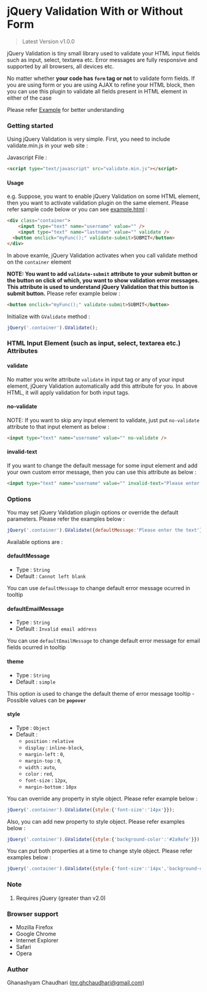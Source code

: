 # jQuery Validation With or Without Form

> Latest Version v1.0.0

jQuery Validation is tiny small library used to validate your HTML input fields such as input, select, textarea etc. Error messages are fully responsive and supported by all browsers, all devices etc.

No matter whether **your code has `form` tag or not** to validate form fields. If you are using form or you are using AJAX to refine your HTML block, then you can use this plugin to validate all fields present in HTML element in either of the case

Please refer [Example](https://github.com/ghana-c/jQuery-Validation-With-or-Without-Form/blob/master/example.html) for better understanding

### Getting started

Using jQuery Validation is very simple. First, you need to include validate.min.js in your web site :

Javascript File :

```HTML
<script type="text/javascript" src="validate.min.js"></script>
```

#### Usage

e.g. Suppose, you want to enable jQuery Validation on some HTML element, then you want to activate validation plugin on the same element. Please refer sample code below or you can see [example.html](https://github.com/ghana-c/jQuery-Validation-With-or-Without-Form/blob/master/example.html) :

```HTML
<div class="container">
	<input type="text" name="username" value="" />
	<input type="text" name="lastname" value="" validate />
  <button onclick="myFunc();" validate-submit>SUBMIT</button>
</div>
```

In above examle, jQuery Validation activates when you call validate method on the `container` element

**NOTE: You want to add `validate-submit` attribute to your submit button or the button on click of which, you want to show validation error messages. This attribute is used to understand jQuery Validation that this button is submit button.** Please refer example below : 

```HTML
<button onclick="myFunc();" validate-submit>SUBMIT</button>
```

Initialize with `GValidate` method :

```javascript
jQuery('.container').GValidate();
```

### HTML Input Element (such as input, select, textarea etc.) Attributes

#### validate

No matter you write attribute `validate` in input tag or any of your input element, jQuery Validation automatically add this attribute for you. In above HTML, it will apply validation for both input tags.

#### no-validate

NOTE: If you want to skip any input element to validate, just put `no-validate` attribute to that input element as below :

```HTML
<input type="text" name="username" value="" no-validate />
```

#### invalid-text

If you want to change the default message for some input element and add your own custom error message, then you can use this attribute as below :

```HTML
<input type="text" name="username" value="" invalid-text="Please enter first name" />
```

### Options

You may set jQuery Validation plugin options or override the default parameters. Please refer the examples below :

```javascript
jQuery('.container').GValidate({defaultMessage:'Please enter the text'});
```

Available options are :

#### defaultMessage
* Type : `String`
* Default : `Cannot left blank`

You can use `defaultMessage` to change default error message ocurred in tooltip

#### defaultEmailMessage
* Type : `String`
* Default : `Invalid email address`

You can use `defaultEmailMessage` to change default error message for email fields ocurred in tooltip

#### theme
* Type : `String`
* Default : `simple`

This option is used to change the default theme of error message tooltip
	- Possible values can be **`popover`**

#### style
* Type : `Object`
* Default :
  - `position` : `relative`
  - `display` : `inline-block`,
  - `margin-left` : `0`,
  - `margin-top` : `0`,
  - `width` : `auto`,
  - `color` : `red`,
  - `font-size` : `12px`,
  - `margin-bottom` : `10px`

You can override any property in style object. Please refer example below :

```javascript
jQuery('.container').GValidate({style:{'font-size':'14px'}});
```

Also, you can add new property to style object. Please refer examples below :

```javascript
jQuery('.container').GValidate({style:{'background-color':'#2a9afe'}});
```

You can put both properties at a time to change style object. Please refer examples below :

```javascript
jQuery('.container').GValidate({style:{'font-size':'14px','background-color':'#2a9afe'}});
```

### Note

1. Requires jQuery (greater than v2.0)

### Browser support

* Mozilla Firefox
* Google Chrome
* Internet Explorer
* Safari
* Opera

### Author

Ghanashyam Chaudhari (mr.ghchaudhari@gmail.com)